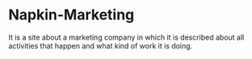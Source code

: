 # Napkin-Marketing

It is a site about a marketing company in which it is described about all activities that happen and what kind of work it is doing.
